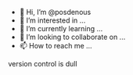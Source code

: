 - 👋 Hi, I’m @posdenous
- 👀 I’m interested in ...
- 🌱 I’m currently learning ...
- 💞️ I’m looking to collaborate on ...
- 📫 How to reach me ...

<!---
posdenous/posdenous is a ✨ special ✨ repository because its `README.md` (this file) appears on your GitHub profile.
You can click the Preview link to take a look at your changes.
--->
version control is dull
